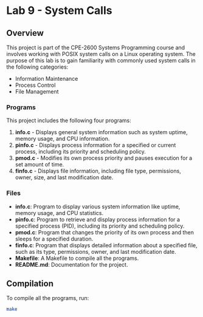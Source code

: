 # Lab 9 - System Calls

## Overview

This project is part of the CPE-2600 Systems Programming course and involves working with POSIX system calls on a Linux operating system. The purpose of this lab is to gain familiarity with commonly used system calls in the following categories:
- Information Maintenance
- Process Control
- File Management

### Programs

This project includes the following four programs:

1. **info.c** - Displays general system information such as system uptime, memory usage, and CPU information.
2. **pinfo.c** - Displays process information for a specified or current process, including its priority and scheduling policy.
3. **pmod.c** - Modifies its own process priority and pauses execution for a set amount of time.
4. **finfo.c** - Displays file information, including file type, permissions, owner, size, and last modification date.

### Files

- **info.c**: Program to display various system information like uptime, memory usage, and CPU statistics.
- **pinfo.c**: Program to retrieve and display process information for a specified process (PID), including its priority and scheduling policy.
- **pmod.c**: Program that changes the priority of its own process and then sleeps for a specified duration.
- **finfo.c**: Program that displays detailed information about a specified file, such as its type, permissions, owner, and last modification date.
- **Makefile**: A Makefile to compile all the programs.
- **README.md**: Documentation for the project.

## Compilation

To compile all the programs, run:

```bash
make
